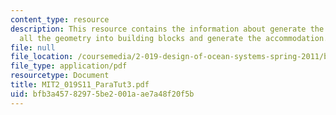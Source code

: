 ```yaml
---
content_type: resource
description: This resource contains the information about generate the tanks, transform
  all the geometry into building blocks and generate the accommodation.
file: null
file_location: /coursemedia/2-019-design-of-ocean-systems-spring-2011/bfb3a45782975be2001aae7a48f20f5b_MIT2_019S11_ParaTut3.pdf
file_type: application/pdf
resourcetype: Document
title: MIT2_019S11_ParaTut3.pdf
uid: bfb3a457-8297-5be2-001a-ae7a48f20f5b
---
```

